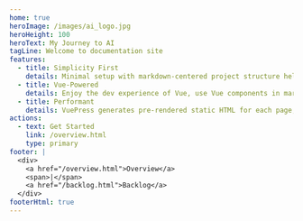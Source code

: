 ```yaml
---
home: true
heroImage: /images/ai_logo.jpg
heroHeight: 100
heroText: My Journey to AI
tagLine: Welcome to documentation site
features:
  - title: Simplicity First
    details: Minimal setup with markdown-centered project structure helps you focus on writing.
  - title: Vue-Powered
    details: Enjoy the dev experience of Vue, use Vue components in markdown, and develop custom themes with Vue.
  - title: Performant
    details: VuePress generates pre-rendered static HTML for each page, and runs as an SPA once a page is loaded.
actions:
  - text: Get Started
    link: /overview.html 
    type: primary
footer: |
  <div>
    <a href="/overview.html">Overview</a>
    <span>|</span>
    <a href="/backlog.html">Backlog</a>
  </div>
footerHtml: true
---
```

